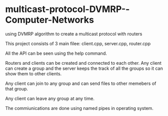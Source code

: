 # multicast-protocol-DVMRP--Computer-Networks
using DVMRP algorithm to create a multicast protocol with routers

This project consists of 3 main filee: client.cpp, server.cpp, router.cpp

All the API can be seen using the help command.

Routers and clients can be created and connected to each other. Any client can create a group and the server keeps the track of all the groups so it can show them to other clients.

Any client can join to any group and can send files to other memebers of that group.

Any client can leave any group at any time.

The commiunications are done using named pipes in operating system.

